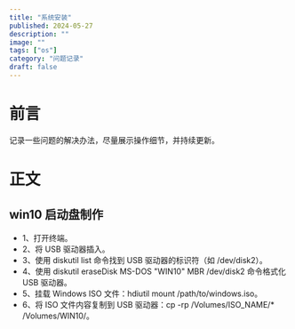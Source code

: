 ```yaml
---
title: "系统安装"
published: 2024-05-27
description: ""
image: ""
tags: ["os"]
category: "问题记录"
draft: false
---
```


# 前言

记录一些问题的解决办法，尽量展示操作细节，并持续更新。

# 正文

## win10 启动盘制作

- 1、打开终端。
- 2、将 USB 驱动器插入。
- 3、使用 diskutil list 命令找到 USB 驱动器的标识符（如 /dev/disk2）。
- 4、使用 diskutil eraseDisk MS-DOS "WIN10" MBR /dev/disk2 命令格式化 USB 驱动器。
- 5、挂载 Windows ISO 文件：hdiutil mount /path/to/windows.iso。
- 6、将 ISO 文件内容复制到 USB 驱动器：cp -rp /Volumes/ISO_NAME/\* /Volumes/WIN10/。
